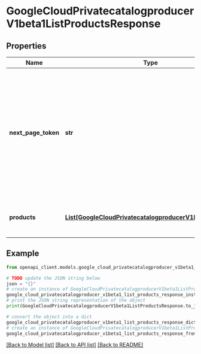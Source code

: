 # GoogleCloudPrivatecatalogproducerV1beta1ListProductsResponse


## Properties

Name | Type | Description | Notes
------------ | ------------- | ------------- | -------------
**next_page_token** | **str** | A pagination token returned from a previous call to ListProducts that indicates where the listing should continue from. This field is optional. | [optional] 
**products** | [**List[GoogleCloudPrivatecatalogproducerV1beta1Product]**](GoogleCloudPrivatecatalogproducerV1beta1Product.md) | The &#x60;Product&#x60; returned from the list call. | [optional] 

## Example

```python
from openapi_client.models.google_cloud_privatecatalogproducer_v1beta1_list_products_response import GoogleCloudPrivatecatalogproducerV1beta1ListProductsResponse

# TODO update the JSON string below
json = "{}"
# create an instance of GoogleCloudPrivatecatalogproducerV1beta1ListProductsResponse from a JSON string
google_cloud_privatecatalogproducer_v1beta1_list_products_response_instance = GoogleCloudPrivatecatalogproducerV1beta1ListProductsResponse.from_json(json)
# print the JSON string representation of the object
print(GoogleCloudPrivatecatalogproducerV1beta1ListProductsResponse.to_json())

# convert the object into a dict
google_cloud_privatecatalogproducer_v1beta1_list_products_response_dict = google_cloud_privatecatalogproducer_v1beta1_list_products_response_instance.to_dict()
# create an instance of GoogleCloudPrivatecatalogproducerV1beta1ListProductsResponse from a dict
google_cloud_privatecatalogproducer_v1beta1_list_products_response_from_dict = GoogleCloudPrivatecatalogproducerV1beta1ListProductsResponse.from_dict(google_cloud_privatecatalogproducer_v1beta1_list_products_response_dict)
```
[[Back to Model list]](../README.md#documentation-for-models) [[Back to API list]](../README.md#documentation-for-api-endpoints) [[Back to README]](../README.md)


